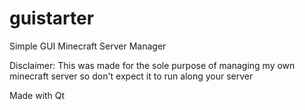 # guistarter
Simple GUI Minecraft Server Manager

Disclaimer: This was made for the sole purpose of managing my own minecraft server so don't expect it to run along your server

Made with Qt
